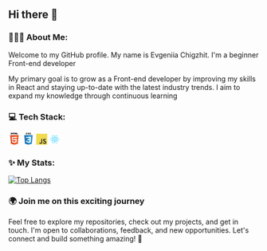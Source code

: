 ## Hi there 👋
### 👩🏻‍💻 About Me:
Welcome to my GitHub profile. My name is Evgeniia Chigzhit. I'm a beginner Front-end developer

My primary goal is to grow as a Front-end developer by improving my skills in React and staying up-to-date with the latest industry trends. I aim to expand my knowledge through continuous learning

### 💻 Tech Stack:

<p>
<img src="https://raw.githubusercontent.com/github/explore/80688e429a7d4ef2fca1e82350fe8e3517d3494d/topics/html/html.png" alt="HTML" height="24">
<img src="https://raw.githubusercontent.com/github/explore/80688e429a7d4ef2fca1e82350fe8e3517d3494d/topics/css/css.png" alt="CSS" height="24" >
<img src="https://raw.githubusercontent.com/github/explore/80688e429a7d4ef2fca1e82350fe8e3517d3494d/topics/javascript/javascript.png" alt="Javascript" height="22">
<img src="https://raw.githubusercontent.com/github/explore/80688e429a7d4ef2fca1e82350fe8e3517d3494d/topics/react/react.png" alt="React" height="22">
</p>

### ✨ My Stats:

[![Top Langs](https://github-readme-stats.vercel.app/api/top-langs/?username=dolabor&layout=compact&theme=vision-friendly-dark)](https://github.com/anuraghazra/github-readme-stats)

### 🌍 Join me on this exciting journey

Feel free to explore my repositories, check out my projects, and get in touch. I'm open to collaborations, feedback, and new opportunities. Let's connect and build something amazing! 🚀
